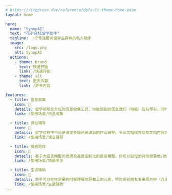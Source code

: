 ```yaml
---
# https://vitepress.dev/reference/default-theme-home-page
layout: home

hero:
  name: "SynopAI"
  text: "花小容AI留学助手"
  tagline: 一个专注服务留学生群体的私人助手
  image:
    src: /logo.png
    alt: SynopAI
  actions:
    - theme: brand
      text: 快速开始
      link: /快速开始
    - theme: alt
      text: 更多内容
      link: /更多内容

features:
  - title: 信息收集
    icon: 🧩
    details: 留学前期全方位的信息收集工具，你能想到的信息我们（可能）应有尽有，同时为你提供专属的留学择校建议。
    link: /使用场景/信息收集

  - title: 课业辅导
    icon: 🎯
    details: 留学过程中不论是课堂答疑还是课后的作业辅导，专业文档撰写以及文档内容总结等，统统都可以交给助手来帮你解决。
    link: /使用场景/课业辅导

  - title: 情感陪伴
    icon: 💞
    details: 基于大语言模型的微调及高度定制化的语音模型，你可以轻松的将你想要他/她/它变成你的虚拟数字人助手。可以极大地缓解你身处异国他乡的孤独情绪。
    link: /使用场景/情感陪伴

  - title: 生活辅助
    icon: 🐠
    details: 助手可以在你需要的时候理解你屏幕上的元素，帮你识别朋友发来照片中（几乎）一切的内容。此外（可以基于你的课程表），为你定制专属旅行计划，规划路线等。
    link: /使用场景/生活辅助
---
```


<!-- markdownlint-disable MD033 MD041-->

<style>
:root {
  --vp-home-hero-name-color: transparent;
  --vp-home-hero-name-background: -webkit-linear-gradient(120deg, #bd34fe 30%, #41d1ff);

  --vp-home-hero-image-background-image: linear-gradient(-45deg, #bd34fe 50%, #47caff 50%);
  --vp-home-hero-image-filter: blur(44px);
}

@media (min-width: 640px) {
  :root {
    --vp-home-hero-image-filter: blur(56px);
  }
}

@media (min-width: 960px) {
  :root {
    --vp-home-hero-image-filter: blur(68px);
  }
}
</style>
